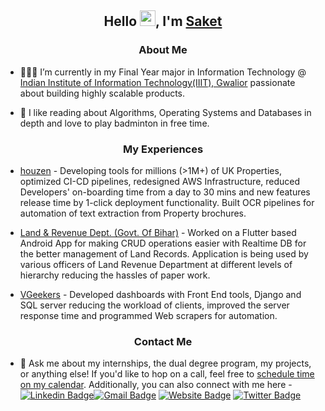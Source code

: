 <!-- ### Hi, I'm Saket! &nbsp;&nbsp;<sup> &#12299;I love to code and build cool products. Currently, learning AWS Infrastructure.</sup> -->

<h2 align="center">Hello <img src="https://github.com/TheDudeThatCode/TheDudeThatCode/blob/master/Assets/Hi.gif" width="25px">, I'm <a href=https://saketsaumya.info target="blank">Saket</a> </h2>


<h3 align="center">About Me</h3>

<p>

- 👨🏻‍💻 I’m  currently in my Final Year major in Information Technology @ <a href=https://iiitm.ac.in target="blank">Indian Institute of Information Technology(IIIT), Gwalior</a> passionate about building highly scalable products. 
  
- 📖 I like reading about Algorithms, Operating Systems and Databases in depth and love to play badminton in free time.
  


</p>

<h3 align="center">My Experiences</h3>

<p>
  
- <a href=https://houzen.co.uk target="blank">houzen</a> - Developing tools for millions (>1M+) of UK Properties, optimized CI-CD pipelines, redesigned AWS Infrastructure, reduced Developers' on-boarding time from a day to 30 mins and new features release time by 1-click deployment functionality. Built OCR pipelines for automation of text extraction from Property brochures. 

- <a href=http://biharbhumi.bihar.gov.in/Biharbhumi/ target="blank">Land & Revenue Dept. (Govt. Of Bihar)</a> - Worked on a Flutter based Android App for making CRUD operations easier with Realtime DB for the better management of Land Records. Application is being used by various officers of Land Revenue Department at different levels of hierarchy reducing the hassles of paper work.

- <a href=http://vgeekers.com/ target="blank">VGeekers</a> - Developed dashboards with Front End tools, Django and SQL server reducing the workload of clients, improved the server response time and programmed Web scrapers for automation. 
  
</p>

<h3 align="center">Contact Me</h3>


<p>

- 💬 Ask me about my internships, the dual degree program, my projects, or anything else! If you'd like to hop on a call, feel free to <a href=https://calendly.com/saket13/talk-to-saket target="blank">schedule time on my calendar</a>. Additionally, you can also connect with me here - [![Linkedin Badge](https://img.shields.io/badge/-blue?style=flat-square&logo=Linkedin&logoColor=white&link=https://www.linkedin.com/in/saket13/)](https://www.linkedin.com/in/saket13/)[![Gmail Badge](https://img.shields.io/badge/-d14836?style=flat-square&logo=Gmail&logoColor=white&link=mailto:mail@saket.iiit@gmail.com)](mailto:mail@saket.iiit@gmail.com)
[![Website Badge](https://img.shields.io/badge/-e34f26?style=flat-square&logo=HTML5&logoColor=white&link=https://saketsaumya.info/)](https://saketsaumya.info/)
[![Twitter Badge](https://img.shields.io/badge/-blue?style=flat-square&logo=Twitter&logoColor=white&link=https://www.twitter.com/saket13_/)](https://www.twitter.com/saket13_/)


</p>

